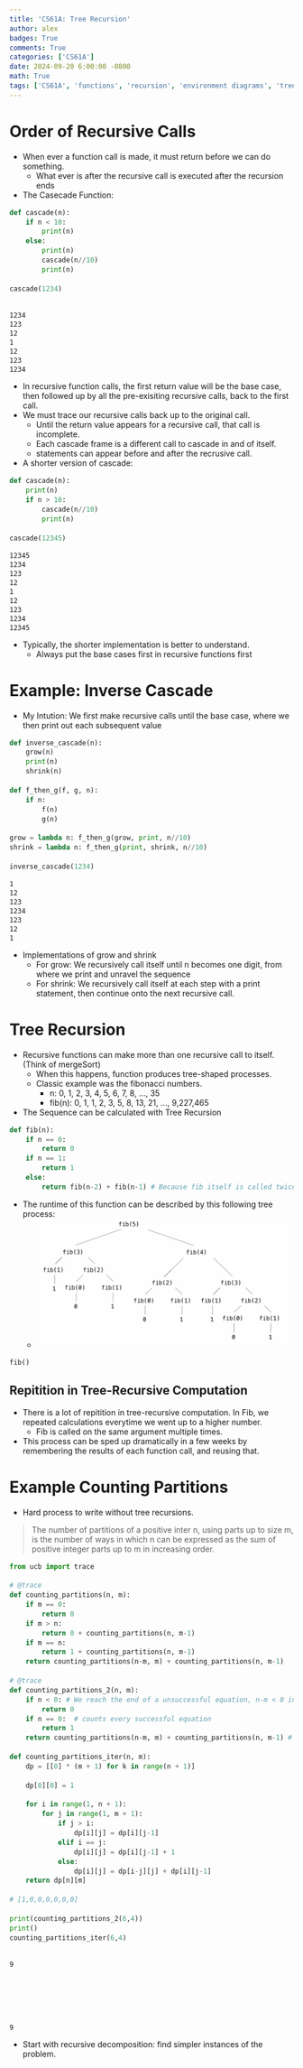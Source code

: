 ```yaml
---
title: 'CS61A: Tree Recursion'
author: alex
badges: True
comments: True
categories: ['CS61A']
date: 2024-09-20 6:00:00 -0800
math: True
tags: ['CS61A', 'functions', 'recursion', 'environment diagrams', 'tree recursion']
---
```


# Order of Recursive Calls
- When ever a function call is made, it must return before we can do something.
    - What ever is after the recursive call is executed after the recursion ends
- The Casecade Function:


```python
def cascade(n):
    if n < 10:
        print(n)
    else:
        print(n)
        cascade(n//10)
        print(n)

cascade(1234)
    
```

    1234
    123
    12
    1
    12
    123
    1234


- In recursive function calls, the first return value will be the base case, then followed up by all the pre-exisiting recursive calls, back to the first call.
- We must trace our recursive calls back up to the original call.
    - Until the return value appears for a recursive call, that call is incomplete.
    - Each cascade frame is a different call to cascade in and of itself.
    - statements can appear before and after the recrusive call.
- A shorter version of cascade:


```python
def cascade(n):
    print(n)
    if n > 10:
        cascade(n//10)
        print(n)

cascade(12345)
```

    12345
    1234
    123
    12
    1
    12
    123
    1234
    12345


- Typically, the shorter implementation is better to understand.
    - Always put the base cases first in recursive functions first

# Example: Inverse Cascade
- My Intution: We first make recursive calls until the base case, where we then print out each subsequent value


```python
def inverse_cascade(n):
    grow(n)
    print(n)
    shrink(n)

def f_then_g(f, g, n):
    if n:
        f(n)
        g(n)

grow = lambda n: f_then_g(grow, print, n//10)   
shrink = lambda n: f_then_g(print, shrink, n//10)

inverse_cascade(1234)
```

    1
    12
    123
    1234
    123
    12
    1


- Implementations of grow and shrink
    - For grow: We recursively call itself until n becomes one digit, from where we print and unravel the sequence
    - For shrink: We recursively call itself at each step with a print statement, then continue onto the next recursive call.

# Tree Recursion
- Recursive functions can make more than one recursive call to itself. (Think of mergeSort)
    - When this happens, function produces tree-shaped processes.
    - Classic example was the fibonacci numbers.
        - n:      0, 1, 2, 3, 4, 5, 6, 7, 8, ..., 35
        - fib(n): 0, 1, 1, 2, 3, 5, 8, 13, 21, ..., 9,227,465
- The Sequence can be calculated with Tree Recursion


```python
def fib(n):
    if n == 0:
        return 0
    if n == 1:
        return 1
    else:
        return fib(n-2) + fib(n-1) # Because fib itself is called twice recursively, this creates a tree process
```

- The runtime of this function can be described by this following tree process:
    - ![image.png](/assets/img/CS61A/Recursion_Environmental/FibTreeRecurse.png)


```python
fib()
```

## Repitition in Tree-Recursive Computation
- There is a lot of repitition in tree-recursive computation. In Fib, we repeated calculations everytime we went up to a higher number.
    - Fib is called on the same argument multiple times.
- This process can be sped up dramatically in a few weeks by remembering the results of each function call, and reusing that.

# Example Counting Partitions
- Hard process to write without tree recursions.
> The number of partitions of a positive inter n, using parts up to size m, is the number of ways in which n can be expressed as the sum of positive integer parts up to m in increasing order.


```python
from ucb import trace

# @trace
def counting_partitions(n, m):
    if m == 0:
        return 0
    if m > n:
        return 0 + counting_partitions(n, m-1)
    if m == n:
        return 1 + counting_partitions(n, m-1)
    return counting_partitions(n-m, m) + counting_partitions(n, m-1)

# @trace
def counting_partitions_2(n, m):
    if n < 0: # We reach the end of a unsuccessful equation, n-m < 0 in function call
        return 0
    if n == 0:  # counts every successful equation
        return 1
    return counting_partitions(n-m, m) + counting_partitions(n, m-1) # Add the possible solutions to n-m with m, and then m-1

def counting_partitions_iter(n, m):
    dp = [[0] * (m + 1) for k in range(n + 1)]
    
    dp[0][0] = 1
    
    for i in range(1, n + 1):
        for j in range(1, m + 1):
            if j > i:
                dp[i][j] = dp[i][j-1]
            elif i == j:
                dp[i][j] = dp[i][j-1] + 1
            else:
                dp[i][j] = dp[i-j][j] + dp[i][j-1]       
    return dp[n][m]

# [1,0,0,0,0,0,0]

print(counting_partitions_2(6,4))
print()
counting_partitions_iter(6,4)
    
```

    9
    





    9



- Start with recursive decomposition: find simpler instances of the problem.
